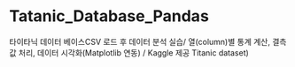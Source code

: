 # Tatanic_Database_Pandas
타이타닉 데이터 베이스CSV 로드 후 데이터 분석 실습/ 열(column)별 통계 계산, 결측값 처리, 데이터 시각화(Matplotlib 연동) / Kaggle 제공 Titanic dataset)

